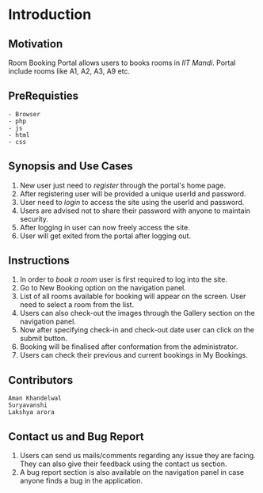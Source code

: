 Introduction
================

## Motivation

Room Booking Portal allows users to books rooms in _IIT_ _Mandi_.
Portal include rooms like A1, A2, A3, A9 etc.

## PreRequisties
	- Browser
	- php
	- js
	- html
	- css

## Synopsis and Use Cases

1. New user just need to _register_ through the portal's home page.
2. After registering user will be provided a unique userId and password.
3. User need to _login_ to access the site using the userId and password.
4. Users are advised not to share their password with anyone to maintain security.
5. After logging in user can now freely access the site.
6. User will get exited from the portal after logging out.


## Instructions

1. In order to _book_ _a_ _room_ user is first required to log into the site.
2. Go to New Booking option on the navigation panel.
3. List of all rooms available for booking will appear on the screen. User
need to select a room from the list.
5. Users can also check-out the images through the Gallery section on the
navigation panel.
4. Now after specifying check-in and check-out date user can click on the
submit button.
5. Booking will be finalised after conformation from the administrator.
6. Users can check their previous and current bookings in My Bookings.

## Contributors
	Aman Khandelwal
	Suryavanshi
	Lakshya arora


## Contact us and Bug Report

1. Users can send us mails/comments regarding any issue they are facing. They
can also give their feedback using the contact us section.
2. A bug report section is also available on the navigation panel in case 
anyone finds a bug in the application. 

